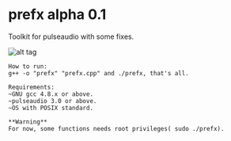 prefx alpha 0.1
==== 
Toolkit for pulseaudio with some fixes.

![alt tag](http://176.31.191.12:8080/projects/anim.gif)
~~~~~~~~~~~~~~~~~~~~~~~~~~~~~~~~~~~~~~~~~~~~~~~~~~~~~~~~~~~~~~~~~~~~~~~~~~~~~~~~~~~~~~~~~~~~~~~~
How to run:
g++ -o "prefx" "prefx.cpp" and ./prefx, that's all.

Requirements:
~GNU gcc 4.8.x or above.
~pulseaudio 3.0 or above.
~OS with POSIX standard.

**Warning**
For now, some functions needs root privileges( sudo ./prefx).
 
~~~~~~~~~~~~~~~~~~~~~~~~~~~~~~~~~~~~~~~~~~~~~~~~~~~~~~~~~~~~~~~~~~~~~~~~~~~~~~~~~~~~~~~~~~~~~~~~
